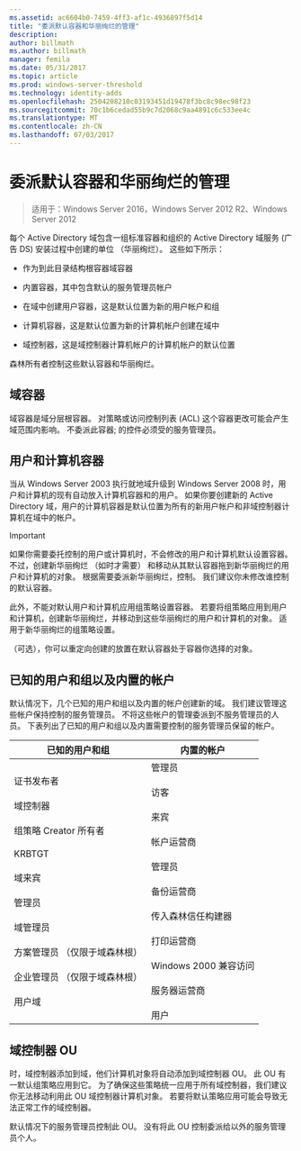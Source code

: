 ```yaml
---
ms.assetid: ac6604b0-7459-4ff3-af1c-4936897f5d14
title: "委派默认容器和华丽绚烂的管理"
description: 
author: billmath
ms.author: billmath
manager: femila
ms.date: 05/31/2017
ms.topic: article
ms.prod: windows-server-threshold
ms.technology: identity-adds
ms.openlocfilehash: 2504208210c03193451d19478f3bc8c98ec98f23
ms.sourcegitcommit: 70c1b6cedad55b9c7d2068c9aa4891c6c533ee4c
ms.translationtype: MT
ms.contentlocale: zh-CN
ms.lasthandoff: 07/03/2017
---
```

# <a name="delegating-administration-of-default-containers-and-ous"></a>委派默认容器和华丽绚烂的管理

>适用于：Windows Server 2016，Windows Server 2012 R2、Windows Server 2012

每个 Active Directory 域包含一组标准容器和组织的 Active Directory 域服务 (广告 DS) 安装过程中创建的单位 （华丽绚烂）。 这些如下所示：  
  
-   作为到此目录结构根容器域容器  
  
-   内置容器，其中包含默认的服务管理员帐户  
  
-   在域中创建用户容器，这是默认位置为新的用户帐户和组  
  
-   计算机容器，这是默认位置为新的计算机帐户创建在域中  
  
-   域控制器，这是域控制器计算机帐户的计算机帐户的默认位置  
  
森林所有者控制这些默认容器和华丽绚烂。  
  
## <a name="domain-container"></a>域容器  
域容器是域分层根容器。 对策略或访问控制列表 (ACL) 这个容器更改可能会产生域范围内影响。 不委派此容器; 的控件必须受的服务管理员。  
  
## <a name="users-and-computers-containers"></a>用户和计算机容器  
当从 Windows Server 2003 执行就地域升级到 Windows Server 2008 时，用户和计算机的现有自动放入计算机容器和的用户。 如果你要创建新的 Active Directory 域，用户的计算机容器是默认位置为所有的新用户帐户和非域控制器计算机在域中的帐户。  
  
> [!IMPORTANT]  
> 如果你需要委托控制的用户或计算机时，不会修改的用户和计算机默认设置容器。 不过，创建新华丽绚烂 （如时才需要） 和移动从其默认容器拖到新华丽绚烂的用户和计算机的对象。 根据需要委派新华丽绚烂，控制。 我们建议你未修改谁控制的默认容器。  
  
此外，不能对默认用户和计算机应用组策略设置容器。 若要将组策略应用到用户和计算机，创建新华丽绚烂，并移动到这些华丽绚烂的用户和计算机的对象。 适用于新华丽绚烂的组策略设置。  
  
（可选），你可以重定向创建的放置在默认容器处于容器你选择的对象。  
  
## <a name="well-known-users-and-groups-and-built-in-accounts"></a>已知的用户和组以及内置的帐户  
默认情况下，几个已知的用户和组以及内置的帐户创建新的域。 我们建议管理这些帐户保持控制的服务管理员。 不将这些帐户的管理委派到不服务管理员的人员。 下表列出了已知的用户和组以及内置需要控制的服务管理员保留的帐户。  
  
|已知的用户和组|内置的帐户|  
|--------------------------------|----------------------|  
|证书发布者<br /><br />域控制器<br /><br />组策略 Creator 所有者<br /><br />KRBTGT<br /><br />域来宾<br /><br />管理员<br /><br />域管理员<br /><br />方案管理员 （仅限于域森林根）<br /><br />企业管理员 （仅限于域森林根）<br /><br />用户域|管理员<br /><br />访客<br /><br />来宾<br /><br />帐户运营商<br /><br />管理员<br /><br />备份运营商<br /><br />传入森林信任构建器<br /><br />打印运营商<br /><br />Windows 2000 兼容访问<br /><br />服务器运营商<br /><br />用户|  
  
## <a name="domain-controller-ou"></a>域控制器 OU  
时，域控制器添加到域，他们计算机对象将自动添加到域控制器 OU。 此 OU 有一默认组策略应用到它。 为了确保这些策略统一应用于所有域控制器，我们建议你无法移动利用此 OU 域控制器计算机对象。 若要将默认策略应用可能会导致无法正常工作的域控制器。  
  
默认情况下的服务管理员控制此 OU。 没有将此 OU 控制委派给以外的服务管理员个人。  
  


